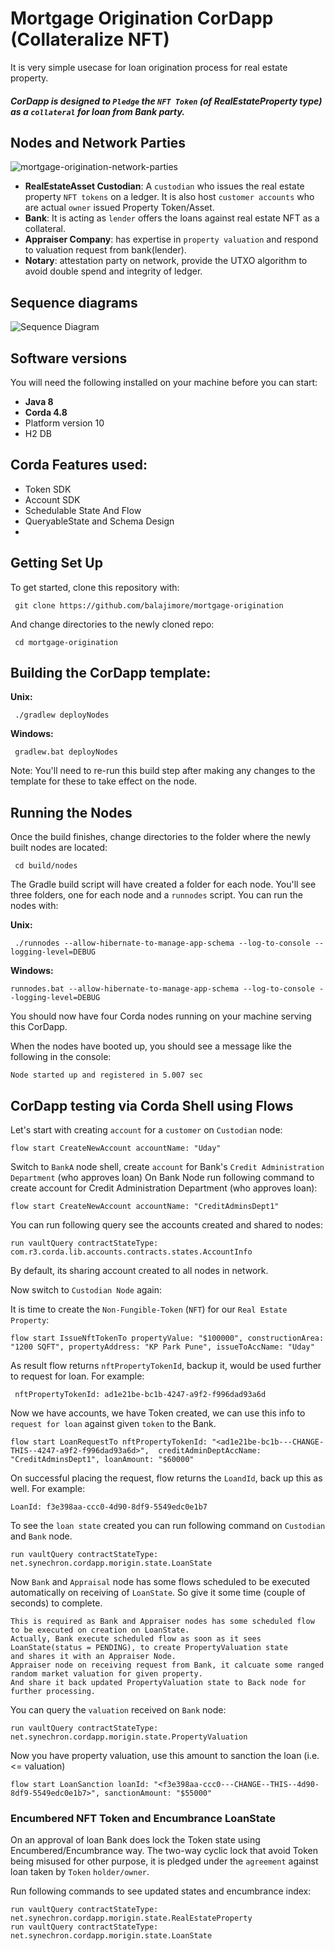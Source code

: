 # Mortgage Origination CorDapp (Collateralize NFT)

It is very simple usecase for loan origination process for real estate property.

##### CorDapp is designed to `Pledge` the `NFT Token` (of RealEstateProperty type) as a `collateral` for loan from Bank party.
 
## Nodes and Network Parties
![mortgage-origination-network-parties](mortgage-origination-network-parties.PNG)

* **RealEstateAsset Custodian**: A `custodian` who issues the real estate property `NFT tokens` on a ledger. It is also host `customer accounts` who are actual `owner` issued Property Token/Asset.
* **Bank**: It is acting as `lender` offers the loans against real estate NFT as a collateral. 
* **Appraiser Company**: has expertise in `property valuation` and respond to valuation request from bank(lender). 
* **Notary**: attestation party on network, provide the UTXO algorithm to avoid double spend and integrity of ledger. 

## Sequence diagrams  
![Sequence Diagram](sequence-diagram.png)

## Software versions
You will need the following installed on your machine before you can start:

* **Java 8**
* **Corda 4.8** 
* Platform version 10
* H2 DB

## Corda Features used:
* Token SDK
* Account SDK
* Schedulable State And Flow
* QueryableState and Schema Design
* 

## Getting Set Up

To get started, clone this repository with:

     git clone https://github.com/balajimore/mortgage-origination

And change directories to the newly cloned repo:

     cd mortgage-origination

## Building the CorDapp template:

**Unix:** 

     ./gradlew deployNodes

**Windows:**

     gradlew.bat deployNodes

Note: You'll need to re-run this build step after making any changes to
the template for these to take effect on the node.

## Running the Nodes

Once the build finishes, change directories to the folder where the newly
built nodes are located:

     cd build/nodes

The Gradle build script will have created a folder for each node. You'll
see three folders, one for each node and a `runnodes` script. You can
run the nodes with:

**Unix:**

     ./runnodes --allow-hibernate-to-manage-app-schema --log-to-console --logging-level=DEBUG

**Windows:**

    runnodes.bat --allow-hibernate-to-manage-app-schema --log-to-console --logging-level=DEBUG

You should now have four Corda nodes running on your machine serving 
this CorDapp.

When the nodes have booted up, you should see a message like the following 
in the console: 

    Node started up and registered in 5.007 sec

## CorDapp testing via Corda Shell using Flows

Let's start with creating `account` for a `customer` on `Custodian` node:

    flow start CreateNewAccount accountName: "Uday"

Switch to `BankA` node shell, create `account` for Bank's `Credit Administration Department` (who approves loan) On Bank Node run following command to create account for Credit Administration Department (who approves loan):
	
	flow start CreateNewAccount accountName: "CreditAdminsDept1"

You can run following query see the accounts created and shared to nodes: 

    run vaultQuery contractStateType: com.r3.corda.lib.accounts.contracts.states.AccountInfo

By default, its sharing account created to all nodes in network. 

Now switch to `Custodian Node` again:

It is time to create the `Non-Fungible-Token` (`NFT`) for our `Real Estate Property`:

	flow start IssueNftTokenTo propertyValue: "$100000", constructionArea: "1200 SQFT", propertyAddress: "KP Park Pune", issueToAccName: "Uday"
	
As result flow returns `nftPropertyTokenId`, backup it, would be used further to request for loan. For example:

	 nftPropertyTokenId: ad1e21be-bc1b-4247-a9f2-f996dad93a6d

Now we have accounts, we have Token created, we can use this info to `request for loan` against given `token` to the Bank.

    flow start LoanRequestTo nftPropertyTokenId: "<ad1e21be-bc1b---CHANGE-THIS--4247-a9f2-f996dad93a6d>",  creditAdminDeptAccName: "CreditAdminsDept1", loanAmount: "$60000"

On successful placing the request, flow returns the `LoandId`, back up this as well. For example: 
	
	LoanId: f3e398aa-ccc0-4d90-8df9-5549edc0e1b7
	
To see the `loan state` created you can run following command on `Custodian` and `Bank` node.

    run vaultQuery contractStateType: net.synechron.cordapp.morigin.state.LoanState

Now `Bank` and `Appraisal` node has some flows scheduled to be executed automatically on receiving of `LoanState`.
So give it some time (couple of seconds) to complete.

	This is required as Bank and Appraiser nodes has some scheduled flow to be executed on creation on LoanState. 
	Actually, Bank execute scheduled flow as soon as it sees LoanState(status = PENDING), to create PropertyValuation state 
	and shares it with an Appraiser Node.
	Appraiser node on receiving request from Bank, it calcuate some ranged random market valuation for given property. 
	And share it back updated PropertyValuation state to Back node for further processing.
	
You can query the `valuation` received on `Bank` node:

    run vaultQuery contractStateType: net.synechron.cordapp.morigin.state.PropertyValuation

Now you have property valuation, use this amount to sanction the loan (i.e. <= valuation)

    flow start LoanSanction loanId: "<f3e398aa-ccc0---CHANGE--THIS--4d90-8df9-5549edc0e1b7>", sanctionAmount: "$55000"

### Encumbered NFT Token and Encumbrance LoanState 
On an approval of loan Bank does lock the Token state using Encumbered/Encumbrance way. 
The two-way cyclic lock that avoid Token being misused for other purpose, it is pledged under the `agreement` against loan taken by `Token` `holder/owner`.

Run following commands to see updated states and encumbrance index:
 
    run vaultQuery contractStateType: net.synechron.cordapp.morigin.state.RealEstateProperty
    run vaultQuery contractStateType: net.synechron.cordapp.morigin.state.LoanState
